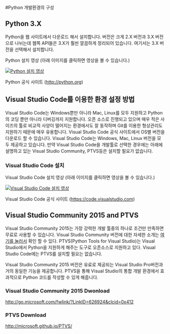 #Python 개발환경의 구성

## Python 3.X
Python을 웹 사이트에서 다운로드 해서 설치합니다. 
버전은 크게 2.X 버전과 3.X 버전으로 나뉘는데 웹쪽 API들은 3.X가 훨씬 깔끔하게 정리되어 있습니다.
여기서는 3.X 버전을 선택해서 설치합니다.

Python 설치 영상 (아래 이미지를 클릭하면 영상을 볼 수 있습니다.)

[![Python 설치 영상](http://img.youtube.com/vi/2-ebTZbuQBA/0.jpg)](https://www.youtube.com/watch?v=2-ebTZbuQBA)

Python 공식 사이트 (http://python.org)


## Visual Studio Code를 이용한 환경 설정 방법
Visual Studio Code는 Windows뿐만 아니라 Mac, Linux를 모두 지원하고 Python의 코딩 뿐만 아니라 디버깅까지 지원합니다. 
오픈 소스로 진행되고 있으며 매우 적은 사이즈의 툴로 비교적 사양이 떨어지는 환경에서도 잘 동작하며 Git를 이용한 형상관리도 지원하기 때문에 매우 유용합니다. Visual Studio Code 공식 사이트에서 OS별 버전을 다운로드 할 수 있습니다. Visual Studio Code는 Windows, Mac, Linux 버전을 모두 제공하고 있습니다. 만약 Visual Studio Code을 개발툴로 선택한 경우에는 아래에 설명하고 있는 Visual Studio Community, PTVS등은 설치할 필요가 없습니다. 

### Visual Studio Code 설치

Visual Studio Code 설치 영상 (아래 이미지를 클릭하면 영상을 볼 수 있습니다.)

[![Visual Studio Code 설치 영상](http://img.youtube.com/vi/807JdTl910Y/0.jpg)](https://www.youtube.com/watch?v=807JdTl910Y)

Visual Studio Code 공식 사이트 (https://code.visualstudio.com)


## Visual Studio Community 2015 and PTVS
Visual Studio Community 2015는 가장 강력한 개발 툴중의 하나로 조건만 만족하면 무료로 사용할 수 있습니다.
Visual Studio Community 버전에 대한 자세한 소개는 [여기를 눌러서](https://www.visualstudio.com/ko-kr/products/visual-studio-community-vs.aspx) 확인 할 수 있다.
PTVS(Python Tools for Visual Studio)는 Visual Studio에서 Python을 지원하게 해주는 도구로 오픈소스로 지원하고 있다. 
 Visual Studio Code에는 PTVS를 설치할 필요는 없습니다.

Visual Studio Community 2015 버전은 유료로 제공되는 Visual Studio Pro버전과 거의 동일한 기능을 제공합니다. PTVS을 통해 Visual Studio의 통합 개발 환경에서 효과적으로 Python 코드를 작성할 수 있게 해줍니다.

### Visual Studio Community 2015 Dwonload
http://go.microsoft.com/fwlink/?LinkID=626924&clcid=0x412 

### PTVS Download
http://microsoft.github.io/PTVS/ 
